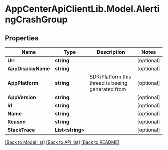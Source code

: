 # AppCenterApiClientLib.Model.AlertingCrashGroup
## Properties

Name | Type | Description | Notes
------------ | ------------- | ------------- | -------------
**Url** | **string** |  | [optional] 
**AppDisplayName** | **string** |  | [optional] 
**AppPlatform** | **string** | SDK/Platform this thread is beeing generated from | [optional] 
**AppVersion** | **string** |  | [optional] 
**Id** | **string** |  | [optional] 
**Name** | **string** |  | [optional] 
**Reason** | **string** |  | [optional] 
**StackTrace** | **List&lt;string&gt;** |  | [optional] 

[[Back to Model list]](../README.md#documentation-for-models) [[Back to API list]](../README.md#documentation-for-api-endpoints) [[Back to README]](../README.md)

